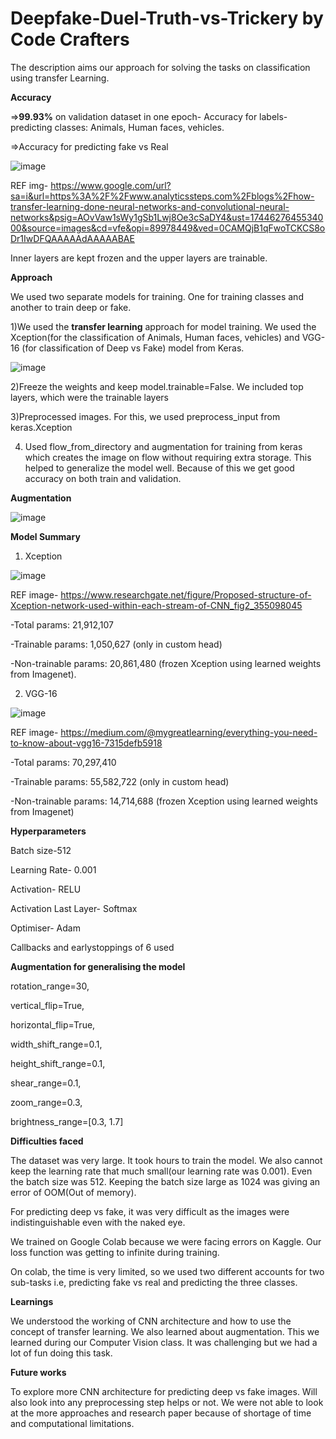 # Deepfake-Duel-Truth-vs-Trickery by Code Crafters

The description aims our approach for solving the tasks on classification using transfer Learning.

**Accuracy**

=>**99.93%** on validation dataset in one epoch- Accuracy for labels-predicting classes: Animals, Human faces, vehicles.

=>Accuracy for predicting fake vs Real

![image](https://github.com/user-attachments/assets/1d43cfc6-164f-49d1-850c-53e0a92315c5)

REF img- https://www.google.com/url?sa=i&url=https%3A%2F%2Fwww.analyticssteps.com%2Fblogs%2Fhow-transfer-learning-done-neural-networks-and-convolutional-neural-networks&psig=AOvVaw1sWy1gSb1Lwj8Oe3cSaDY4&ust=1744627645534000&source=images&cd=vfe&opi=89978449&ved=0CAMQjB1qFwoTCKCS8oDr1IwDFQAAAAAdAAAAABAE

Inner layers are kept frozen and the upper layers are trainable. 

**Approach**

We used two separate models for training. One for training classes and another to train deep or fake.

1)We used the **transfer learning** approach for model training. We used the Xception(for the classification of Animals, Human faces, vehicles) and VGG-16 (for classification of Deep vs Fake) model from Keras.

![image](https://github.com/user-attachments/assets/d50d55ec-28fd-4cce-8095-cd67eaa6ee69)

2)Freeze the weights and keep model.trainable=False. We included top layers, which were the trainable layers

3)Preprocessed images. For this, we used preprocess_input from keras.Xception

4) Used flow_from_directory and augmentation for training from keras which creates the image on flow without requiring extra storage. This helped to generalize the model well. Because of this we get good accuracy on both train and validation.

**Augmentation**

![image](https://github.com/user-attachments/assets/35582ea3-3ed0-43cf-ad26-d653ba1494b2)

**Model Summary**

1) Xception

![image](https://github.com/user-attachments/assets/d264366b-9466-439e-8381-5a763892e61e)

REF image- https://www.researchgate.net/figure/Proposed-structure-of-Xception-network-used-within-each-stream-of-CNN_fig2_355098045

-Total params: 21,912,107

-Trainable params: 1,050,627 (only in custom head)  

-Non-trainable params: 20,861,480 (frozen Xception using learned weights from Imagenet).

2) VGG-16

![image](https://github.com/user-attachments/assets/5e49d437-05da-4a07-9c55-1578b16b828b)

REF image- https://medium.com/@mygreatlearning/everything-you-need-to-know-about-vgg16-7315defb5918

-Total params: 70,297,410 

-Trainable params: 55,582,722 (only in custom head) 

-Non-trainable params: 14,714,688 (frozen Xception using learned weights from Imagenet)

**Hyperparameters**

Batch size-512

Learning Rate- 0.001

Activation- RELU

Activation Last Layer- Softmax

Optimiser- Adam

Callbacks and earlystoppings of 6 used

**Augmentation for generalising the model**

rotation_range=30, 

vertical_flip=True,

horizontal_flip=True,

width_shift_range=0.1,  

height_shift_range=0.1,

shear_range=0.1,

zoom_range=0.3,  

brightness_range=[0.3, 1.7]

**Difficulties faced**

The dataset was very large. It took hours to train the model. We also cannot keep the learning rate that much small(our learning rate was 0.001). Even the batch size was 512. Keeping the batch size large as 1024 was giving an error of OOM(Out of memory). 

For predicting deep vs fake, it was very difficult as the images were indistinguishable even with the naked eye.

We trained on Google Colab because we were facing errors on Kaggle. Our loss function was getting to infinite during training. 

On colab, the time is very limited, so we used two different accounts for two sub-tasks i.e, predicting fake vs real and predicting the three classes.

**Learnings**

We understood the working of CNN architecture and how to use the concept of transfer learning. We also learned about augmentation. This we learned during our Computer Vision class. It was challenging but we had a lot of fun doing this task.

**Future works**

To explore more CNN architecture for predicting deep vs fake images. Will also look into any preprocessing step helps or not. We were not able to look at the more approaches and research paper because of shortage of time and computational limitations.





